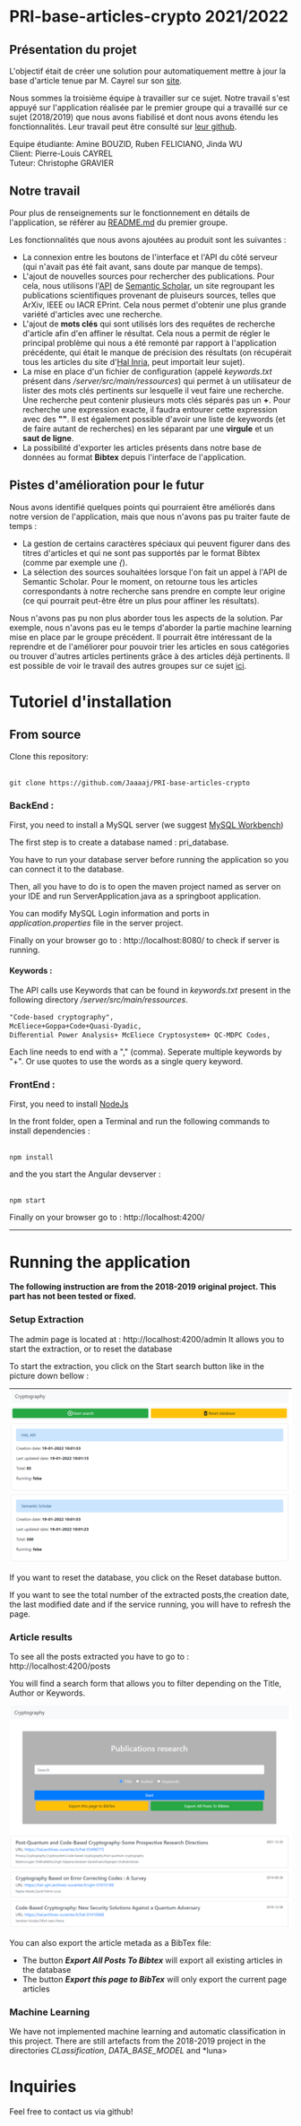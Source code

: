 
# PRI-base-articles-crypto 2021/2022
## Présentation du projet
L'objectif était de créer une solution pour automatiquement mettre à jour la base d'article tenue par M. Cayrel sur son [site](http://cayrel.net/?Code-based-cryptography-133).

Nous sommes la troisième équipe à travailler sur ce sujet. Notre travail s'est appuyé sur l'application réalisée par le premier groupe qui a travaillé sur ce sujet (2018/2019) que nous avons fiabilisé et dont nous avons étendu les fonctionnalités. Leur travail peut être consulté sur [leur github](https://github.com/RaphaelChevasson/PRI-base-articles-crypto).

Equipe étudiante: Amine BOUZID, Ruben FELICIANO, Jinda WU  
Client: Pierre-Louis CAYREL  
Tuteur: Christophe GRAVIER  

## Notre travail
Pour plus de renseignements sur le fonctionnement en détails de l'application, se référer au [README.md](https://github.com/RaphaelChevasson/PRI-base-articles-crypto#readme) du premier groupe.

Les fonctionnalités que nous avons ajoutées au produit sont les suivantes :
* La connexion entre les boutons de l'interface et l'API du côté serveur (qui n'avait pas été fait avant, sans doute par manque de temps).  
* L'ajout de nouvelles sources pour rechercher des publications. Pour cela, nous utilisons l'[API](https://www.semanticscholar.org/product/api) de [Semantic Scholar](https://www.semanticscholar.org/), un site regroupant les publications scientifiques provenant de pluiseurs sources, telles que ArXiv, IEEE ou IACR EPrint. Cela nous permet d'obtenir une plus grande variété d'articles avec une recherche.  
* L'ajout de **mots clés** qui sont utilisés lors des requêtes de recherche d'article afin d'en affiner le résultat. Cela nous a permit de régler le principal problème qui nous a été remonté par rapport à l'application précédente, qui était le manque de précision des résultats (on récupérait tous les articles du site d'[Hal Inria](https://hal.inria.fr/), peut importait leur sujet).  
* La mise en place d'un fichier de configuration (appelé *keywords.txt* présent dans */server/src/main/ressources*) qui permet à un utilisateur de lister des mots clés pertinents sur lesquelle il veut faire une recherche. Une recherche peut contenir plusieurs mots clés séparés pas un **+**. Pour recherche une expression exacte, il faudra entourer cette expression avec des **""**. Il est également possible d'avoir une liste de keywords (et de faire autant de recherches) en les séparant par une **virgule** et un **saut de ligne**.  
* La possibilité d'exporter les articles présents dans notre base de données au format **Bibtex** depuis l'interface de l'application.

## Pistes d'amélioration pour le futur
Nous avons identifié quelques points qui pourraient être améliorés dans notre version de l'application, mais que nous n'avons pas pu traiter faute de temps :
* La gestion de certains caractères spéciaux qui peuvent figurer dans des titres d'articles et qui ne sont pas supportés par le format Bibtex (comme par exemple une *{*).
* La sélection des sources souhaitées lorsque l'on fait un appel à l'API de Semantic Scholar. Pour le moment, on retourne tous les articles correspondants à notre recherche sans prendre en compte leur origine (ce qui pourrait peut-être être un plus pour affiner les résultats).

Nous n'avons pas pu non plus aborder tous les aspects de la solution. Par exemple, nous n'avons pas eu le temps d'aborder la partie machine learning mise en place par le groupe précédent. Il pourrait être intéressant de la reprendre et de l'améliorer pour pouvoir trier les articles en sous catégories ou trouver d'autres articles pertinents grâce à des articles déjà pertinents. Il est possible de voir le travail des autres groupes sur ce sujet [ici](http://cayrel.net/?Projet-Recherche-et-Innovation).
  

# Tutoriel d'installation
## From source

  

Clone this repository:

  

```

git clone https://github.com/Jaaaaj/PRI-base-articles-crypto

```

  

### BackEnd :

  

First, you need to install a MySQL server (we suggest [MySQL Workbench](https://dev.mysql.com/downloads/workbench/)) 

The first step is to create a database named : pri_database.

You have to run your database server before running the application so you can connect it to the database.

Then, all you have to do is to open the maven project named as server on your IDE and run ServerApplication.java as a springboot application.

You can modify MySQL Login information and ports in *application.properties* file in the server project. 

Finally on your browser go to : http://localhost:8080/ to check if server is running.

#### Keywords :
The API calls use Keywords that can be found in *keywords.txt* present in the following directory */server/src/main/ressources*. 

    "Code-based cryptography",
    McEliece+Goppa+Code+Quasi-Dyadic,
    Diﬀerential Power Analysis+ McEliece Cryptosystem+ QC-MDPC Codes,

Each line needs to end with a "," (comma). Seperate multiple keywords by "+". Or use quotes to use the words as a single query keyword.





  

### FrontEnd :
First, you need to install [NodeJs](https://nodejs.org/en/download/)

In the front folder, open a Terminal and run the following commands to install dependencies :

```

npm install

```

and the you start the Angular devserver :

```

npm start

```

Finally on your browser go to : http://localhost:4200/

  
--------------------------------------

# Running the application

**The following instruction are from the 2018-2019 original project. This part has not been tested or fixed.**

### Setup Extraction

The admin page is located at : http://localhost:4200/admin
It allows you to start the extraction, or to reset the database 

To start the extraction, you click on the Start search button like in the picture down bellow :

![](.github/start.png)

If you want to reset the database, you click on the Reset database button.

If you want to see the total number of the extracted posts,the creation date, the last modified date and if the service running, you will have to refresh the page.

### Article results

To see all the posts extracted you have to go to : http://localhost:4200/posts

You will find a search form that allows you to filter depending on the Title, Author or Keywords. 

![](.github/articles.png)

You can also export the article metada as a BibTex file:

 - The button ***Export All Posts To Bibtex*** will export all existing articles in the database
 - The button ***Export this page to BibTex*** will only export the current page articles

  
  

### Machine Learning

  
We have not implemented machine learning and automatic classification in this project. There are still artefacts from the 2018-2019 project in the directories *CLassification*, *DATA_BASE_MODEL* and *luna>
  

  

# Inquiries

  

Feel free to contact us via github!
